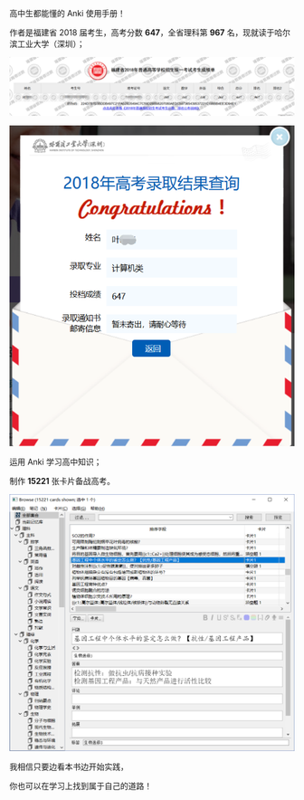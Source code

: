 高中生都能懂的 Anki 使用手册！

作者是福建省 2018 届考生，高考分数 **647**，全省理科第 **967** 名，现就读于哈尔滨工业大学（深圳）；

![](images/TIM截图20180725212035.png)

![](images/TIM截图20180725211057.png)

运用 Anki 学习高中知识；

制作 **15221** 张卡片备战高考。

![](images/TIM截图20180829203917.png)

我相信只要边看本书边开始实践，

你也可以在学习上找到属于自己的道路！ 